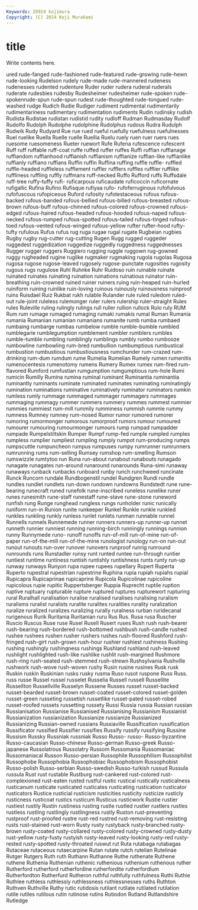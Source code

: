```yaml
---
Keywords: 28924 kojimura
Copyright: (C) 2024 Koji Murakami
---
```


# title

Write contents here.



ured rude-fanged rude-fashioned rude-featured rude-growing rude-hewn rude-looking Rudelson rudely rude-made
rude-mannered rudeness rudenesses rudented rudenture Ruder ruder rudera ruderal ruderals
ruderate rudesbies rudesby Rudesheimer rudesheimer rude-spoken rude-spokenrude-spun rude-spun rudest rude-thoughted
rude-tongued rude-washed rudge Rudich Rudie Rudiger rudiment rudimental rudimentarily rudimentariness
rudimentary rudimentation rudiments Rudin rudinsky rudish Rudista Rudistae rudistan rudistid
rudity rudloff Rudman Rudmasday Rudolf Rudolfo Rudolph Rudolphe rudolphine Rudolphus
rudous Rudra Rudulph Rudwik Rudy Rudyard Rue rue rued rueful
ruefully ruefulness ruefulnesses Ruel ruelike Ruella Ruelle ruelle Ruellia Ruelu
ruely ruen ruer ruers rues ruesome ruesomeness Rueter ruewort Rufe
Rufena rufescence rufescent Ruff ruff ruffable ruff-coat ruffe ruffed ruffer
ruffes Ruffi ruffian ruffianage ruffiandom ruffianhood ruffianish ruffianism ruffianize ruffian-like
ruffianlike ruffianly ruffiano ruffians Ruffin ruffin Ruffina ruffing ruffle ruffle-
ruffled ruffle-headed ruffleless rufflement ruffler rufflers ruffles rufflier rufflike ruffliness
ruffling ruffly ruffmans ruff-necked Ruffo Rufford ruffs Ruffsdale ruff-tree ruffy-tuffy
rufi- ruficarpous ruficaudate ruficoccin ruficornate rufigallic Rufina Rufino Rufisque rufiyaa
rufo- rufoferruginous rufofulvous rufofuscous rufopiceous Ruford rufosity rufotestaceous rufous rufous-backed
rufous-banded rufous-bellied rufous-billed rufous-breasted rufous-brown rufous-buff rufous-chinned rufous-colored rufous-crowned rufous-edged
rufous-haired rufous-headed rufous-hooded rufous-naped rufous-necked rufous-rumped rufous-spotted rufous-tailed rufous-tinged rufous-toed
rufous-vented rufous-winged rufous-yellow rufter rufter-hood rufty-tufty rufulous Rufus rufus rug
ruga rugae rugal rugate Rugbeian rugbies Rugby rugby rug-cutter rug-cutting
Rugen Rugg rugged ruggeder ruggedest ruggedization ruggedize ruggedly ruggedness ruggednesses
Rugger rugger ruggers Ruggiero rugging ruggle ruggown rug-gowned ruggy rugheaded
rugine ruglike rugmaker rugmaking rugola rugolas Rugosa rugosa rugose rugose-leaved
rugosely rugose-punctate rugosities rugosity rugous rugs rugulose Ruhl Ruhnke Ruhr
Ruidoso ruin ruinable ruinate ruinated ruinates ruinating ruination ruinations ruinatious
ruinator ruin-breathing ruin-crowned ruined ruiner ruiners ruing ruin-heaped ruin-hurled ruiniform
ruining ruinlike ruin-loving ruinous ruinously ruinousness ruinproof ruins Ruisdael Ruiz
Rukbat rukh rulable Rulander rule ruled ruledom ruled-out rule-joint ruleless
rulemonger ruler rulers rulership ruler-straight Rules rules Ruleville ruling rulingly
rulings rull ruller rullion rullock Rulo ruly RUM Rum rum
rumage rumaged rumaging rumaki rumakis rumal Ruman Rumania rumania Rumanian
rumanian rumanians rumanite rumb rumba rumbaed rumbaing rumbarge rumbas rumbelow
rumble rumble-bumble rumbled rumblegarie rumblegumption rumblement rumbler rumblers rumbles rumble-tumble
rumbling rumblingly rumblings rumbly rumbo rumbooze rumbowline rumbowling rum-bred rumbullion
rumbumptious rumbustical rumbustion rumbustious rumbustiousness rumchunder rum-crazed rum-drinking rum-dum rumdum
rume Rumelia Rumelian Rumely rumen rumenitis rumenocentesis rumenotomy rumens Rumery
Rumex rumex rum-fired rum-flavored Rumford rumfustian rumgumption rumgumptious rum-hole Rumi
rumicin Rumilly Rumina rumina ruminal ruminant Ruminantia ruminantia ruminantly ruminants
ruminate ruminated ruminates ruminating ruminatingly rumination ruminations ruminative ruminatively ruminator
ruminators rumkin rumless rumly rummage rummaged rummager rummagers rummages rummaging
rummagy rummer rummers rummery rummes rummest rummier rummies rummiest rum-mill
rummily rumminess rummish rummle rummy rumness Rumney rumney rum-nosed Rumor
rumor rumored rumorer rumoring rumormonger rumorous rumorproof rumors rumour rumoured
rumourer rumouring rumourmonger rumours rump rumpad rumpadder rumpade Rumpelstiltskin Rumper
Rumpf rump-fed rumple rumpled rumples rumpless rumplier rumpliest rumpling rumply
rumpot rum-producing rumps rumpscuttle rumpuncheon rumpus rumpuses rumpy rumrunner rumrunners
rumrunning rums rum-selling Rumsey rumshop rum-smelling Rumson rumswizzle rumtytoo run
Runa run-about runabout runabouts runagado runagate runagates run-around runaround runarounds
Runa-simi runaway runaways runback runbacks runboard runby runch runchweed runcinate
Runck Runcorn rundale Rundbogenstil rundel Rundgren Rundi rundle rundles rundlet
rundlets run-down rundown rundowns Rundstedt rune rune-bearing runecraft runed runefolk
rune-inscribed runeless runelike runer runes runesmith rune-staff runestaff rune-stave rune-stone
runeword runfish rung Runge runghead rungless rungs runholder runic runically
runiform run-in Runion runite runkeeper Runkel Runkle runkle runkled runkles
runkling runkly runless runlet runlets runman runnable runnel Runnells runnels
Runnemede runner runners runners-up runner-up runnet runneth runnier runniest running
running-birch runningly runnings runnion runny Runnymede runo- runoff runoffs run-of-mill
run-of-mine run-of-paper run-of-the-mill run-of-the-mine runologist runology run-on run-out runout runouts
run-over runover runovers runproof runrig runround runrounds runs Runstadler runsy
runt runted runtee run-through runtier runtiest runtime runtiness runtish runtishly
runtishness runts runty run-up runway runways Runyon rupa rupee rupees
rupellary Rupert Ruperta Ruperto rupestral rupestrian rupestrine Ruphina rupia rupiah
rupiahs rupial Rupicapra Rupicaprinae rupicaprine Rupicola Rupicolinae rupicoline rupicolous rupie
rupitic Ruppertsberger Ruppia Ruprecht ruptile ruption ruptive ruptuary rupturable rupture
ruptured ruptures rupturewort rupturing rural Ruralhall ruralisation ruralise ruralised ruralises
ruralising ruralism ruralisms ruralist ruralists ruralite ruralites ruralities rurality ruralization
ruralize ruralized ruralizes ruralizing rurally ruralness rurban ruridecanal rurigenous Rurik
Ruritania Ruritanian ruru Rus Rus. Rusa rusa Ruscher Ruscio Ruscus
Ruse ruse Rusel Rusell Rusert ruses Rush rush rush-bearer rush-bearing
rush-bordered rush-bottomed rushbush rush-candle rushed rushee rushees rushen rusher rushers
rushes rush-floored Rushford rush-fringed rush-girt rush-grown rush-hour rushier rushiest rushiness
Rushing rushing rushingly rushingness rushings Rushland rushland rush-leaved rushlight rushlighted
rush-like rushlike rushlit rush-margined Rushmore rush-ring rush-seated rush-stemmed rush-strewn Rushsylvania
Rushville rushwork rush-wove rush-woven rushy Rusin rusine rusines Rusk rusk
Ruskin ruskin Ruskinian rusks rusky rusma Ruso rusot ruspone Russ
Russ. russ russe Russel russel russelet Russelia Russell russell Russellite
Russellton Russellville Russelyn Russene Russes russet russet-backed russet-bearded russet-brown russet-coated
russet-colored russet-golden russet-green russeting russetish russetlike russet-pated russet-robed russet-roofed russets
russetting russety Russi Russia russia Russian russian Russianisation Russianise Russianised
Russianising Russianism Russianist Russianization russianization Russianize russianize Russianized Russianizing Russian-owned
russians Russiaville Russification russification Russificator russified Russifier russifies Russify russify
russifying Russine Russism Russky Russniak russniak Russo Russo- russo- Russo-byzantine
Russo-caucasian Russo-chinese Russo-german Russo-greek Russo-japanese Russolatrous Russolatry Russom Russomania Russomaniac
Russomaniacal Russon Russo-persian Russophile Russophilism Russophilist Russophobe Russophobia Russophobiac Russophobism
Russophobist Russo-polish Russo-serbian Russo-swedish Russo-turkish russud Russula russula Rust rust
rustable Rustburg rust-cankered rust-colored rust-complexioned rust-eaten rusted rustful rustic rustical
rustically rusticalness rusticanum rusticate rusticated rusticates rusticating rustication rusticator rusticators
Rustice rusticial rusticism rusticities rusticity rusticize rusticly rusticness rusticoat rustics
rusticum Rusticus rusticwork Rustie rustier rustiest rustily Rustin rustiness rusting
rustle rustled rustler rustlers rustles rustless rustling rustlingly rustlingness rustly
Ruston rust-preventing rustproof rust-proofed rustre rust-red rustred rust-removing rust-resisting rusts
rust-stained rust-worn Rusty rusty rustyback rusty-branched rusty-brown rusty-coated rusty-collared rusty-colored
rusty-crowned rusty-dusty rust-yellow rusty-fusty rustyish rusty-leaved rusty-looking rusty-red rusty-rested rusty-spotted
rusty-throated ruswut rut Ruta rutabaga rutabagas Rutaceae rutaceous rutaecarpine Rutan
rutate rutch rutelian Rutelinae Rutger Rutgers Ruth ruth Ruthann Ruthanne
Ruthe ruthenate Ruthene ruthene Ruthenia Ruthenian ruthenic ruthenious ruthenium ruthenous
ruther Rutherford rutherford rutherfordine rutherfordite rutherfordium Rutherfordton Rutherfurd Rutheron ruthful
ruthfully ruthfulness Ruthi Ruthie Ruthlee ruthless ruthlessly ruthlessness ruthlessnesses ruths
Ruthton Ruthven Ruthville Ruthy rutic rutidosis rutilant rutilate rutilated rutilation
rutile rutiles rutilous rutin rutinose rutins Rutiodon Rutland Rutlandshire Rutledge
